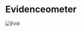 # Evidenceometer

![Evid](https://user-images.githubusercontent.com/104471051/167733356-3e1c5e92-68c8-4c2c-9c40-17c66306e129.png)
